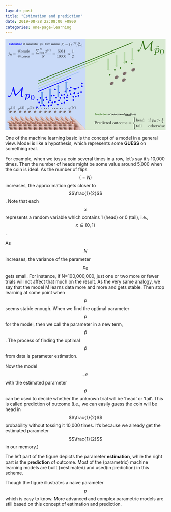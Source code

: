```yaml
---
layout: post
title: "Estimation and prediction"
date: 2019-08-28 22:08:00 +0800
categories: one-page-learning
---
```


![alt](/img/figures/ml/drawing/estimation_and_prediction.png)

One of the machine learning basic is the concept of a model in a general view. Model is like a hypothesis, which represents some **GUESS** on something real.

For example, when we toss a coin several times in a row, let’s say it’s 10,000 times. Then the number of heads might be some value around 5,000 when the coin is ideal. As the number of flips $$(=N)$$ increases, the approximation gets closer to $$\frac{1}{2}$$. Note that each $$x$$ represents a random variable which contains 1 (head) or 0 (tail), i.e., $$x\in\{0, 1\}$$.

As $$N$$ increases, the variance of the parameter $$p_0$$ gets small. For instance, if N=100,000,000, just one or two more or fewer trials will not affect that much on the result. As the very same analogy, we say that the model M learns data more and more and gets stable. Then stop learning at some point when $$p$$ seems stable enough. When we find the optimal parameter $$p$$ for the model, then we call the parameter in a new term, $$\hat{p}$$. The process of finding the optimal $$\hat{p}$$ from data is parameter estimation.

Now the model $$\mathcal{M}$$ with the estimated parameter $$\hat{p}$$ can be used to decide whether the unknown trial will be ‘head’ or ‘tail’. This is called prediction of outcome (i.e., we can easily guess the coin will be head in $$\frac{1}{2}$$ probability without tossing it 10,000 times. It’s because we already get the estimated parameter $$\frac{1}{2}$$ in our memory.)

The left part of the figure depicts the parameter **estimation**, while the right part is the **prediction** of outcome. Most of the (parametric) machine learning models are built (=estimated) and used(in prediction) in this scheme.

Though the figure illustrates a naive parameter $$p$$ which is easy to know. More advanced and complex parametric models are still based on this concept of estimation and prediction.
